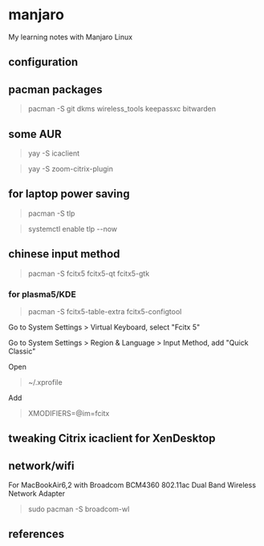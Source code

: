 # manjaro
My learning notes with Manjaro Linux

## configuration

## pacman packages
> pacman -S git dkms wireless_tools keepassxc bitwarden

## some AUR
> yay -S icaclient

> yay -S zoom-citrix-plugin

## for laptop power saving
> pacman -S tlp

> systemctl enable tlp --now

## chinese input method
> pacman -S fcitx5 fcitx5-qt fcitx5-gtk

### for plasma5/KDE
> pacman -S fcitx5-table-extra fcitx5-configtool

Go to System Settings > Virtual Keyboard, select "Fcitx 5"

Go to System Settings > Region & Language > Input Method, add "Quick Classic"

Open
> ~/.xprofile

Add
> XMODIFIERS=@im=fcitx


## tweaking Citrix icaclient for XenDesktop

## network/wifi
For MacBookAir6,2 with Broadcom BCM4360 802.11ac Dual Band Wireless Network Adapter
> sudo pacman -S broadcom-wl

## references
